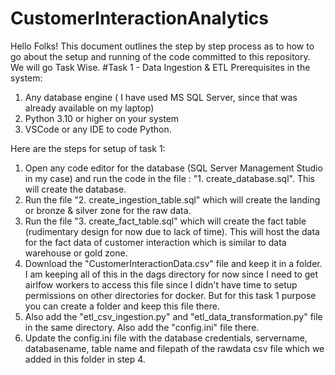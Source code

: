 # CustomerInteractionAnalytics
Hello Folks!
This document outlines the step by step process as to how to go about the setup and running of the code committed to this repository.
We will go Task Wise.
#Task 1 - Data Ingestion & ETL
Prerequisites in the system:
1. Any database engine ( I have used MS SQL Server, since that was already available on my laptop)
2. Python 3.10 or higher on your system
3. VSCode or any IDE to code Python.

Here are the steps for setup of task 1:
1. Open any code editor for the database (SQL Server Management Studio in my case) and run the code in the file : "1. create_database.sql". This will create the database.
2. Run the file "2. create_ingestion_table.sql" which will create the landing or bronze & silver zone for the raw data.
3. Run the file "3. create_fact_table.sql" which will create the fact table (rudimentary design for now due to lack of time). This will host the data for the fact data of customer interaction which is similar to data warehouse or gold zone.
4. Download the "CustomerInteractionData.csv" file and keep it in a folder. I am keeping all of this in the dags directory for now since I need to get airlfow workers to access this file since I didn't have time to setup permissions on other directories for docker. But for this task 1 purpose you can create a folder and keep this file there.
5. Also add the "etl_csv_ingestion.py" and "etl_data_transformation.py" file in the same directory. Also add the "config.ini" file there.
6. Update the config.ini file with the database credentials, servername, databasename, table name and filepath of the rawdata csv file which we added in this folder in step 4.
